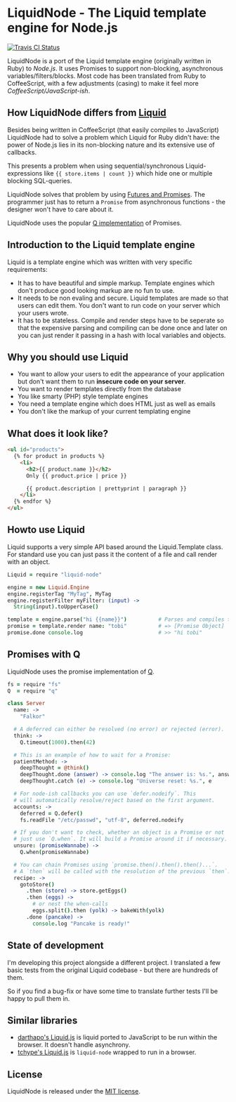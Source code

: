 # LiquidNode - The Liquid template engine for Node.js

[![Travis CI Status](https://secure.travis-ci.org/sirlantis/liquid-node.png?branch=master)](https://travis-ci.org/sirlantis/liquid-node)

LiquidNode is a port of the Liquid template engine (originally written in Ruby) to *Node.js*.
It uses Promises to support non-blocking, asynchronous variables/filters/blocks.
Most code has been translated from Ruby to CoffeeScript,
with a few adjustments (casing) to make it feel more *CoffeeScript/JavaScript-ish*.

## How LiquidNode differs from [Liquid](https://github.com/Shopify/liquid/)

Besides being written in CoffeeScript (that easily compiles to JavaScript)
LiquidNode had to solve a problem which Liquid for Ruby didn't have:
the power of Node.js lies in its non-blocking nature and its extensive use of callbacks.

This presents a problem when using sequential/synchronous Liquid-expressions like `{{ store.items | count }}`
which hide one or multiple blocking SQL-queries.

LiquidNode solves that problem by using [Futures and Promises](http://en.wikipedia.org/wiki/Futures_and_promises).
The programmer just has to return a `Promise` from asynchronous functions -
the designer won't have to care about it.

LiquidNode uses the popular [Q implementation](https://github.com/kriskowal/q) of Promises.

## Introduction to the Liquid template engine

Liquid is a template engine which was written with very specific requirements:

* It has to have beautiful and simple markup. Template engines which don't produce good looking markup are no fun to use.
* It needs to be non evaling and secure. Liquid templates are made so that users can edit them. You don't want to run code on your server which your users wrote.
* It has to be stateless. Compile and render steps have to be seperate so that the expensive parsing and compiling can be done once and later on you can just render it passing in a hash with local variables and objects.

## Why you should use Liquid

* You want to allow your users to edit the appearance of your application but don't want them to run **insecure code on your server**.
* You want to render templates directly from the database
* You like smarty (PHP) style template engines
* You need a template engine which does HTML just as well as emails
* You don't like the markup of your current templating engine

## What does it look like?

```html
<ul id="products">
  {% for product in products %}
    <li>
      <h2>{{ product.name }}</h2>
      Only {{ product.price | price }}

      {{ product.description | prettyprint | paragraph }}
    </li>
  {% endfor %}
</ul>
```

## Howto use Liquid

Liquid supports a very simple API based around the Liquid.Template class.
For standard use you can just pass it the content of a file and call render with an object.

```coffeescript
Liquid = require "liquid-node"

engine = new Liquid.Engine
engine.registerTag "MyTag", MyTag
engine.registerFilter myFilter: (input) ->
  String(input).toUpperCase()

template = engine.parse("hi {{name}}")          # Parses and compiles the template
promise = template.render name: "tobi"          # => [Promise Object]
promise.done console.log                        # >> "hi tobi"
```

## Promises with Q

LiquidNode uses the promise implementation of [Q](https://github.com/kriskowal/q).

```coffeescript
fs = require "fs"
Q  = require "q"

class Server
  name: ->
    "Falkor"

  # A deferred can either be resolved (no error) or rejected (error).
  think: ->
    Q.timeout(1000).then(42)

  # This is an example of how to wait for a Promise:
  patientMethod: ->
    deepThought = @think()
    deepThought.done (answer) -> console.log "The answer is: %s.", answer
    deepThought.catch (e) -> console.log "Universe reset: %s.", e

  # For node-ish callbacks you can use `defer.nodeify`. This
  # will automatically resolve/reject based on the first argument.
  accounts: ->
    deferred = Q.defer()
    fs.readFile "/etc/passwd", "utf-8", deferred.nodeify

  # If you don't want to check, whether an object is a Promise or not
  # just use `Q.when`. It will build a Promise around it if necessary.
  unsure: (promiseWannabe) ->
    Q.when(promiseWannabe)

  # You can chain Promises using `promise.then().then().then()...`.
  # A `then` will be called with the resolution of the previous `then`.
  recipe: ->
    gotoStore()
      .then (store) -> store.getEggs()
      .then (eggs) ->
        # or nest the when-calls
        eggs.split().then (yolk) -> bakeWith(yolk)
      .done (pancake) ->
        console.log "Pancake is ready!"
```

## State of development

I'm developing this project alongside a different project.
I translated a few basic tests from the original Liquid codebase -
but there are hundreds of them.

So if you find a bug-fix or have some time to translate further tests I'll be happy to pull them in.

## Similar libraries

* [darthapo's Liquid.js](https://github.com/darthapo/liquid.js) is liquid ported to JavaScript to be run within the browser. It doesn't handle asynchrony.
* [tchype's Liquid.js](https://github.com/tchype/liquid.js) is `liquid-node` wrapped to run in a browser.

## License

LiquidNode is released under the [MIT license](http://www.opensource.org/licenses/MIT).
